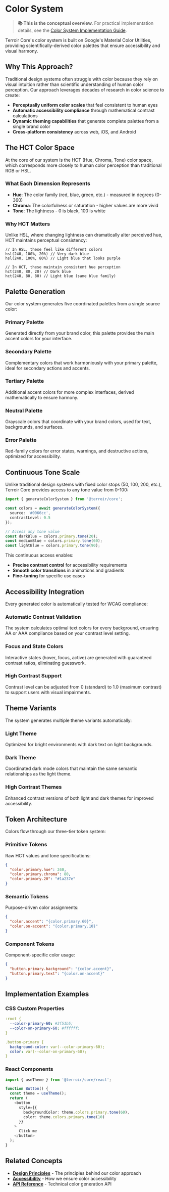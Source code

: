 # Color System

> **📚 This is the conceptual overview.** For practical implementation details, see the [Color System Implementation Guide](../guides/color-system.md).

Terroir Core's color system is built on Google's Material Color Utilities, providing scientifically-derived color palettes that ensure accessibility and visual harmony.

## Why This Approach?

Traditional design systems often struggle with color because they rely on visual intuition rather than scientific understanding of human color perception. Our approach leverages decades of research in color science to create:

- **Perceptually uniform color scales** that feel consistent to human eyes
- **Automatic accessibility compliance** through mathematical contrast calculations
- **Dynamic theming capabilities** that generate complete palettes from a single brand color
- **Cross-platform consistency** across web, iOS, and Android

## The HCT Color Space

At the core of our system is the HCT (Hue, Chroma, Tone) color space, which corresponds more closely to human color perception than traditional RGB or HSL.

### What Each Dimension Represents

- **Hue**: The color family (red, blue, green, etc.) - measured in degrees (0-360)
- **Chroma**: The colorfulness or saturation - higher values are more vivid
- **Tone**: The lightness - 0 is black, 100 is white

### Why HCT Matters

Unlike HSL, where changing lightness can dramatically alter perceived hue, HCT maintains perceptual consistency:

```text
// In HSL, these feel like different colors
hsl(240, 100%, 20%) // Very dark blue
hsl(240, 100%, 80%) // Light blue that looks purple

// In HCT, these maintain consistent hue perception
hct(240, 80, 20) // Dark blue
hct(240, 80, 80) // Light blue (same blue family)
```

## Palette Generation

Our color system generates five coordinated palettes from a single source color:

### Primary Palette

Generated directly from your brand color, this palette provides the main accent colors for your interface.

### Secondary Palette

Complementary colors that work harmoniously with your primary palette, ideal for secondary actions and accents.

### Tertiary Palette

Additional accent colors for more complex interfaces, derived mathematically to ensure harmony.

### Neutral Palette

Grayscale colors that coordinate with your brand colors, used for text, backgrounds, and surfaces.

### Error Palette

Red-family colors for error states, warnings, and destructive actions, optimized for accessibility.

## Continuous Tone Scale

Unlike traditional design systems with fixed color stops (50, 100, 200, etc.), Terroir Core provides access to any tone value from 0-100:

```typescript
import { generateColorSystem } from '@terroir/core';

const colors = await generateColorSystem({
  source: '#0066cc',
  contrastLevel: 0.5
});

// Access any tone value
const darkBlue = colors.primary.tone(20);
const mediumBlue = colors.primary.tone(60);
const lightBlue = colors.primary.tone(90);
```

This continuous access enables:

- **Precise contrast control** for accessibility requirements
- **Smooth color transitions** in animations and gradients
- **Fine-tuning** for specific use cases

## Accessibility Integration

Every generated color is automatically tested for WCAG compliance:

### Automatic Contrast Validation

The system calculates optimal text colors for every background, ensuring AA or AAA compliance based on your contrast level setting.

### Focus and State Colors

Interactive states (hover, focus, active) are generated with guaranteed contrast ratios, eliminating guesswork.

### High Contrast Support

Contrast level can be adjusted from 0 (standard) to 1.0 (maximum contrast) to support users with visual impairments.

## Theme Variants

The system generates multiple theme variants automatically:

### Light Theme

Optimized for bright environments with dark text on light backgrounds.

### Dark Theme

Coordinated dark mode colors that maintain the same semantic relationships as the light theme.

### High Contrast Themes

Enhanced contrast versions of both light and dark themes for improved accessibility.

## Token Architecture

Colors flow through our three-tier token system:

### Primitive Tokens

Raw HCT values and tone specifications:

```json
{
  "color.primary.hue": 240,
  "color.primary.chroma": 80,
  "color.primary.20": "#1a237e"
}
```

### Semantic Tokens

Purpose-driven color assignments:

```json
{
  "color.accent": "{color.primary.60}",
  "color.on-accent": "{color.primary.10}"
}
```

### Component Tokens

Component-specific color usage:

```json
{
  "button.primary.background": "{color.accent}",
  "button.primary.text": "{color.on-accent}"
}
```

## Implementation Examples

### CSS Custom Properties

```yaml
:root {
  --color-primary-60: #3f51b5;
  --color-on-primary-60: #ffffff;
}

.button-primary {
  background-color: var(--color-primary-60);
  color: var(--color-on-primary-60);
}
```

### React Components

```typescript
import { useTheme } from '@terroir/core/react';

function Button() {
  const theme = useTheme();
  return (
    <button
      style={{
        backgroundColor: theme.colors.primary.tone(60),
        color: theme.colors.primary.tone(10)
      }}
    >
      Click me
    </button>
  );
}
```

## Related Concepts

- **[Design Principles](./design-principles.md)** - The principles behind our color approach
- **[Accessibility](./accessibility.md)** - How we ensure color accessibility
- **[API Reference](../reference/api/functions/generateColorSystem.md)** - Technical color generation API
